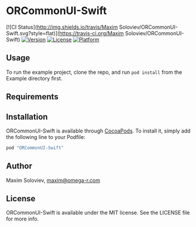# ORCommonUI-Swift

[![CI Status](http://img.shields.io/travis/Maxim Soloviev/ORCommonUI-Swift.svg?style=flat)](https://travis-ci.org/Maxim Soloviev/ORCommonUI-Swift)
[![Version](https://img.shields.io/cocoapods/v/ORCommonUI-Swift.svg?style=flat)](http://cocoapods.org/pods/ORCommonUI-Swift)
[![License](https://img.shields.io/cocoapods/l/ORCommonUI-Swift.svg?style=flat)](http://cocoapods.org/pods/ORCommonUI-Swift)
[![Platform](https://img.shields.io/cocoapods/p/ORCommonUI-Swift.svg?style=flat)](http://cocoapods.org/pods/ORCommonUI-Swift)

## Usage

To run the example project, clone the repo, and run `pod install` from the Example directory first.

## Requirements

## Installation

ORCommonUI-Swift is available through [CocoaPods](http://cocoapods.org). To install
it, simply add the following line to your Podfile:

```ruby
pod "ORCommonUI-Swift"
```

## Author

Maxim Soloviev, maxim@omega-r.com

## License

ORCommonUI-Swift is available under the MIT license. See the LICENSE file for more info.

